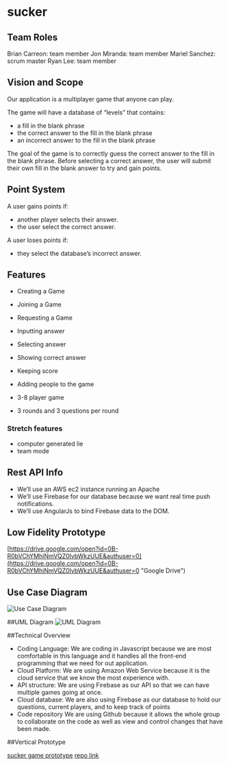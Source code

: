 # sucker

## Team Roles 
Brian Carreon: team member
Jon Miranda: team member
Mariel Sanchez: scrum master
Ryan Lee: team member

## Vision and Scope
Our application is a multiplayer game that anyone can play.

The game will have a database of “levels” that contains:

- a fill in the blank phrase
- the correct answer to the fill in the blank phrase
- an incorrect answer to the fill in the blank phrase

The goal of the game is to correctly guess the correct answer to the fill in the blank phrase. Before selecting a correct answer, the user will submit their own fill in the blank answer to try and gain points. 

## Point System

A user gains points if:

- another player selects their answer.
- the user select the correct answer.

A user loses points if:

- they select the database’s incorrect answer.

## Features

- Creating a Game
- Joining a Game
- Requesting a Game
- Inputting answer
- Selecting answer
- Showing correct answer
- Keeping score
- Adding people to the game

- 3-8 player game
- 3 rounds and 3 questions per round

### Stretch features
- computer generated lie
- team mode

## Rest API Info

- We’ll use an AWS ec2 instance running an Apache 
- We’ll use Firebase for our database because we want real time push notifications.
- We’ll use AngularJs to bind Firebase data to the DOM. 

## Low Fidelity Prototype
[https://drive.google.com/open?id=0B-R0bVChYMhiNmVQZ0lvbWkzUUE&authuser=0](https://drive.google.com/open?id=0B-R0bVChYMhiNmVQZ0lvbWkzUUE&authuser=0 "Google Drive")

## Use Case Diagram
![Use Case Diagram](http://40.media.tumblr.com/5a7775e1e403740027d169604d19b153/tumblr_njnk23ucUT1u8qvdso1_500.png "Use Case Diagram")

##UML Diagram
![UML Diagram](https://41.media.tumblr.com/59688653898793743f88a73c1c77116c/tumblr_njokeoJukn1u8qsgio1_1280.png "UML Diagram")

##Technical Overview
- Coding Language:
  We are coding in Javascript because we are most comfortable in this language and it handles all the front-end programming that we need for out application.
- Cloud Platform:
  We are using Amazon Web Service because it is the cloud service that we know the most experience with.
- API structure: 
  We are using Firebase as our API so that we can have multiple games going at once.
- Cloud database:
  We are also using Firebase as our database to hold our questions, current players, and to keep track of points 
- Code repository
  We are using Github because it allows the whole group to collaborate  on the code as well as view and control changes that have been made.

##Vertical Prototype

[sucker game prototype](http://ec2-52-10-81-77.us-west-2.compute.amazonaws.com/ "sucker game prototype")
[repo link](https://github.com/SuckerGame/sucker)

